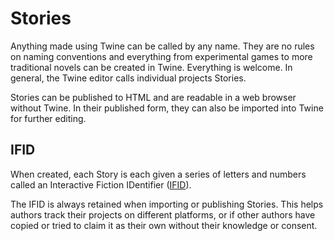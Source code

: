 # Stories

Anything made using Twine can be called by any name. They are no rules on naming conventions and everything from experimental games to more traditional novels can be created in Twine. Everything is welcome. In general, the Twine editor calls individual projects Stories.

Stories can be published to HTML and are readable in a web browser without Twine. In their published form, they can also be imported into Twine for further editing.

## IFID

When created, each Story is each given a series of letters and numbers called an Interactive Fiction IDentifier ([IFID](http://ifdb.tads.org/help-ifid)).

The IFID is always retained when importing or publishing Stories. This helps authors track their projects on different platforms, or if other authors have copied or tried to claim it as their own without their knowledge or consent.
